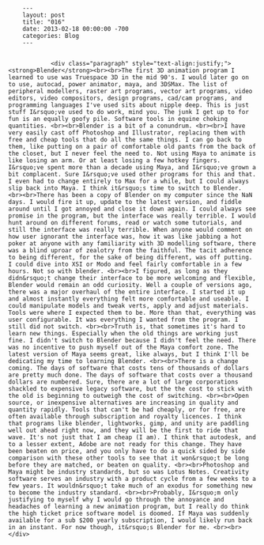 
        ---
        layout: post
        title: "016"
        date: 2013-02-18 00:00:00 -700
        categories: Blog
        ---

        
				<div class="paragraph" style="text-align:justify;"><strong>Blender</strong><br><br>The first 3D animation program I learned to use was Truespace 3D in the mid 90's. I would later go on to use, autocad, power animator, maya, and 3DSMax. The list of peripheral modellers, raster art programs, vector art programs, video editors, video compositors, design programs, cad/cam programs, and programming languages I've used sits about nipple deep. This is just stuff I&rsquo;ve used to do work, mind you. The junk I get up to for fun is an equally goofy pile. Software tools in equine choking quantities. <br><br>Blender is a bit of a conundrum. <br><br>I have very easily cast off Photoshop and Illustrator, replacing them with free and cheap tools that do all the same things. I can go back to them, like putting on a pair of comfortable old pants from the back of the closet, but I never feel the need to. Not using Maya to animate is like losing an arm. Or at least losing a few hotkey fingers. I&rsquo;ve spent more than a decade using Maya, and I&rsquo;ve grown a bit complacent. Sure I&rsquo;ve used other programs for this and that. I even had to change entirely to Max for a while, but I could always slip back into Maya. I think it&rsquo;s time to switch to Blender. <br><br>There has been a copy of Blender on my computer since the NaN days. I would fire it up, update to the latest version, and fiddle around until I got annoyed and close it down again. I could always see promise in the program, but the interface was really terrible. I would hunt around on different forums, read or watch some tutorials, and still the interface was really terrible. When anyone would comment on how user ignorant the interface was, how it was like jabbing a hot poker at anyone with any familiarity with 3D modelling software, there was a blind uproar of zealotry from the faithful. The tacit adherence to being different, for the sake of being different, was off putting. I could dive into XSI or Modo and feel fairly comfortable in a few hours. Not so with blender. <br><br>I figured, as long as they didn&rsquo;t change their interface to be more welcoming and flexible, Blender would remain an odd curiosity. Well a couple of versions ago, there was a major overhaul of the entire interface. I started it up and almost instantly everything felt more comfortable and useable. I could manipulate models and tweak verts, apply and adjust materials. Tools were where I expected them to be. More than that, everything was user configurable. It was everything I wanted from the program. I still did not switch. <br><br>Truth is, that sometimes it's hard to learn new things. Especially when the old things are working just fine. I didn't switch to Blender because I didn't feel the need. There was no incentive to push myself out of the Maya comfort zone. The latest version of Maya seems great, like always, but I think I'll be dedicating my time to learning Blender. <br><br>There is a change coming. The days of software that costs tens of thousands of dollars are pretty much done. The days of software that costs over a thousand dollars are numbered. Sure, there are a lot of large corporations shackled to expensive legacy software, but the the cost to stick with the old is beginning to outweigh the cost of switching. <br><br>Open source, or inexpensive alternatives are increasing in quality and quantity rapidly. Tools that can't be had cheaply, or for free, are often available through subscription and royalty licences. I think that programs like blender, lightworks, gimp, and unity are paddling well out ahead right now, and they will be the first to ride that wave. It's not just that I am cheap (I am). I think that autodesk, and to a lesser extent, Adobe are not ready for this change. They have been beaten on price, and you only have to do a quick sided by side comparison with these other tools to see that it won&rsquo;t be long before they are matched, or beaten on quality. <br><br>Photoshop and Maya might be industry standards, but so was Lotus Notes. Creativity software serves an industry with a product cycle from a few weeks to a few years. It wouldn&rsquo;t take much of an exodus for something new to become the industry standard. <br><br>Probably, I&rsquo;m only justifying to myself why I would go through the annoyance and headaches of learning a new animation program, but I really do think the high ticket price software model is doomed. If Maya was suddenly available for a sub $200 yearly subscription, I would likely run back in an instant. For now though, it&rsquo;s Blender for me. <br><br></div>

		
        